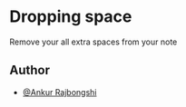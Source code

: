 
# Dropping space

Remove your all extra spaces from your note


## Author

- [@Ankur Rajbongshi](https://github.com/projecting123)
